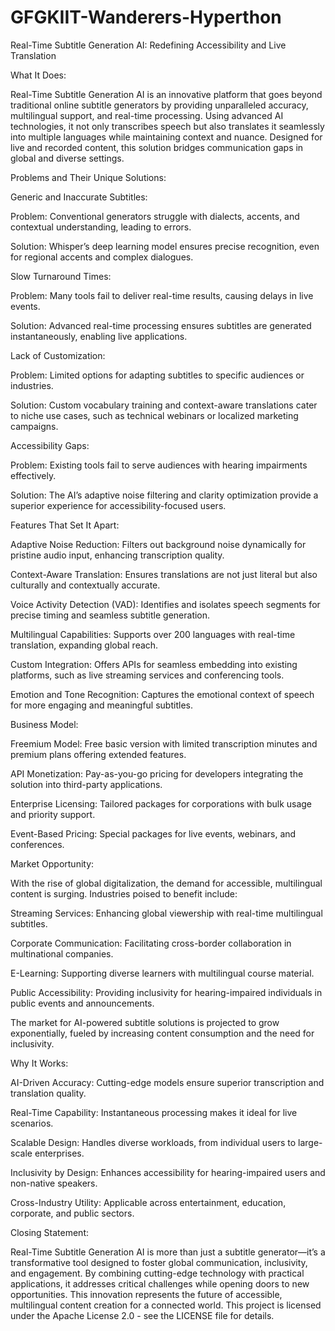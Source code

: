 # GFGKIIT-Wanderers-Hyperthon
Real-Time Subtitle Generation AI: Redefining Accessibility and Live Translation

What It Does:

Real-Time Subtitle Generation AI is an innovative platform that goes beyond traditional online subtitle generators by providing unparalleled accuracy, multilingual support, and real-time processing. Using advanced AI technologies, it not only transcribes speech but also translates it seamlessly into multiple languages while maintaining context and nuance. Designed for live and recorded content, this solution bridges communication gaps in global and diverse settings.

Problems and Their Unique Solutions:

Generic and Inaccurate Subtitles:

Problem: Conventional generators struggle with dialects, accents, and contextual understanding, leading to errors.

Solution: Whisper’s deep learning model ensures precise recognition, even for regional accents and complex dialogues.

Slow Turnaround Times:

Problem: Many tools fail to deliver real-time results, causing delays in live events.

Solution: Advanced real-time processing ensures subtitles are generated instantaneously, enabling live applications.

Lack of Customization:

Problem: Limited options for adapting subtitles to specific audiences or industries.

Solution: Custom vocabulary training and context-aware translations cater to niche use cases, such as technical webinars or localized marketing campaigns.

Accessibility Gaps:

Problem: Existing tools fail to serve audiences with hearing impairments effectively.

Solution: The AI’s adaptive noise filtering and clarity optimization provide a superior experience for accessibility-focused users.

Features That Set It Apart:

Adaptive Noise Reduction: Filters out background noise dynamically for pristine audio input, enhancing transcription quality.

Context-Aware Translation: Ensures translations are not just literal but also culturally and contextually accurate.

Voice Activity Detection (VAD): Identifies and isolates speech segments for precise timing and seamless subtitle generation.

Multilingual Capabilities: Supports over 200 languages with real-time translation, expanding global reach.

Custom Integration: Offers APIs for seamless embedding into existing platforms, such as live streaming services and conferencing tools.

Emotion and Tone Recognition: Captures the emotional context of speech for more engaging and meaningful subtitles.

Business Model:

Freemium Model: Free basic version with limited transcription minutes and premium plans offering extended features.

API Monetization: Pay-as-you-go pricing for developers integrating the solution into third-party applications.

Enterprise Licensing: Tailored packages for corporations with bulk usage and priority support.

Event-Based Pricing: Special packages for live events, webinars, and conferences.

Market Opportunity:

With the rise of global digitalization, the demand for accessible, multilingual content is surging. Industries poised to benefit include:

Streaming Services: Enhancing global viewership with real-time multilingual subtitles.

Corporate Communication: Facilitating cross-border collaboration in multinational companies.

E-Learning: Supporting diverse learners with multilingual course material.

Public Accessibility: Providing inclusivity for hearing-impaired individuals in public events and announcements.

The market for AI-powered subtitle solutions is projected to grow exponentially, fueled by increasing content consumption and the need for inclusivity.

Why It Works:

AI-Driven Accuracy: Cutting-edge models ensure superior transcription and translation quality.

Real-Time Capability: Instantaneous processing makes it ideal for live scenarios.

Scalable Design: Handles diverse workloads, from individual users to large-scale enterprises.

Inclusivity by Design: Enhances accessibility for hearing-impaired users and non-native speakers.

Cross-Industry Utility: Applicable across entertainment, education, corporate, and public sectors.

Closing Statement:

Real-Time Subtitle Generation AI is more than just a subtitle generator—it’s a transformative tool designed to foster global communication, inclusivity, and engagement. By combining cutting-edge technology with practical applications, it addresses critical challenges while opening doors to new opportunities. This innovation represents the future of accessible, multilingual content creation for a connected world.
This project is licensed under the Apache License 2.0 - see the LICENSE file for details.
